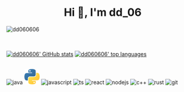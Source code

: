 
<h1 align="center">Hi 👋, I'm dd_06</h1>  
  
<p align="left"> <img src="https://komarev.com/ghpvc/?username=dd060606&color=green&style=flat-square" alt="dd060606" /> </p>  
  

<br><br>
[![dd060606' GitHub stats](https://github-readme-stats.vercel.app/api?username=dd060606&show_icons=true&theme=tokyonight)](https://github.com/anuraghazra/github-readme-stats)
[![dd060606' top languages](https://github-readme-stats.vercel.app/api/top-langs/?username=dd060606&hide=rich%20text%20format&theme=tokyonight)](https://github.com/anuraghazra/github-readme-stats)
<br><br>
<p align="left">
  <img src="https://cdn.iconscout.com/icon/free/png-256/java-60-1174953.png" alt="java" width="40" height="40"/> 
<img src="https://raw.githubusercontent.com/8radm1n/vendor-icons-svg/702f2ac88acc71759ce623bc5000a596195e9db3/python.svg" alt="python" width="40" height="40"/> 

  <img src="https://upload.wikimedia.org/wikipedia/commons/thumb/9/99/Unofficial_JavaScript_logo_2.svg/1024px-Unofficial_JavaScript_logo_2.svg.png" alt="javascript" width="40" height="40"/>  
    <img src="https://cdn.worldvectorlogo.com/logos/typescript-2.svg" alt="ts" width="40" height="40"/>  
    <img src="https://upload.wikimedia.org/wikipedia/commons/thumb/a/a7/React-icon.svg/768px-React-icon.svg.png" alt="react" width="45" height="40"/>  
        <img src="https://training.objectware.fr/wp-content/uploads/2022/03/NodeJS-768x768.png" alt="nodejs" width="40" height="40"/>  
  <img src="https://upload.wikimedia.org/wikipedia/commons/thumb/1/18/ISO_C%2B%2B_Logo.svg/1822px-ISO_C%2B%2B_Logo.svg.png" alt="c++" width="40" height="45"/> 
  <img src="https://upload.wikimedia.org/wikipedia/commons/thumb/d/d5/Rust_programming_language_black_logo.svg/480px-Rust_programming_language_black_logo.svg.png" alt="rust" width="40" height="40" />

  <img src="https://www.vectorlogo.zone/logos/git-scm/git-scm-icon.svg" alt="git" width="40" height="40"/>  

</p>

<br>



